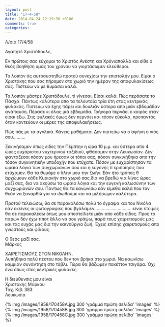 ```yaml
---
layout: post
title: "17-4-58"
date: 2014-04-24 12:19:36 +0100
comments: true
categories: 
---
```


Λ/σία 17/4/58

Αγαπητέ Χριστόδουλε,

Εν πρώτοις σας εύχομαι το Χριστός Ανέστη και Χρόνιαπολλά και είθε ο θεός βοηθήση υμάς του χρόνου να γιορτάσωμεν ελεύθεροι.

Το λοιπόν άς αυτοσυστηθώ προτού συνεχίσω την επιστολήν μου. Είμαι ο Χριστάκης που σας πήραμεν στο χωριό την ημέραν της αποφυλακίσεως σας. Πιστεύω να με θυμάσαι καλά.

Το λοιπόν μάστρε Χριστόδουλε, τί γίνεσαι, Είσαι καλά. Πώς περάσατε το Πάσχα. Πάντως καλύτερα απο τα τελευταία τρία έτη στας κεντρικάς φυλακάς. Πιστεύω να έχης πάρει και δουλιάν ύστερα απο μιάν εβδομάδαν ανάπαυση. Πέρασε κι όλας μιά εβδομάδα. Γρήγορα περνάει ο καιρός όταν είσαι έξω. Στις φυλακές όμως δεν περνάει και τόσον εύκολα, προπαντός όταν κοντεύουν οι μέρες της αποφυλακήσεως.

Πώς πάς με τα αγγλικά. Κάνεις μαθήματα. Δέν πιστεύω να σ ́αφήνη ο γιός σου..........

Ξεκινήσαμεν όπως είδες την Πέμπτην η ώρα 10 μ.μ. και ύστερα απο 4 ώρες ευχάριστου νυχτερινού ταξιδιού, φθάσαμεν στην Λευκωσίαν. Δέν φαντάζεσαι πόσον μου ήρεσαν οι τόποι σας, πόσον συγκινήθηκα απο την τόσον συγκινητικήν υποδοχήν που ετύχατε. Πόσον με ευχαρίστησαν τα ωραία λόγια των συγχωριανών σου και η ευγενής π εριποίησις που ετύχαμεν. Θα τα θυμάμε σ ́όλην μου την ζωήν. Εάν ήτο τρόπος θ ́αρχώμουν κάθε Κυριακήν στο χωριό σας,δια να βρεθώ για λίγες ώρες μαζί σας, δια να ακούσω τα ωραία λόγια και την ευγενή καλωσύνην των συγχωριανών σου. Πάντως θα τα κανωνίσω εάν είμεθα καλά που τον θεόν να ξαναρθώ για να ιδωθούμε και να μιλήσωμεν καλύτερα.

Προτού τελειώσω, θα σε παρακαλέσω πολύ το έγραψα και του Νικόλα εάν εκείνες οι φωτογραφίες που βγάλαμεν.............................. είναι έτοιμες θα σε παρακαλέσω όπως μου αποστείλετε μιάν απο κάθε είδος.
Προς το παρών δέν έχω τίποτ  ́άλλο να σου γράψω, παρά τους χαιρετισμούς μας και τας ευχάς μας δια την καινούργια ζωή. Έχεις επίσης χαιρετισμούς απο γνωστούς και φίλους.

Ο θεός μαζί σας.<br/>
Μάρκος

ΧΑΙΡΕΤΙΣΜΟΥΣ ΣΤΟΝ ΝΙΚΟΛΗΝ.<br/>
Λυπήθηκα πολύ πέστου που δεν τον βρήκα στο χωριό. Να καωνίσω καμμιάν συνάντηση στο τάβλι. Τώρα θα βάζωμεν πακέττον τσιγάρα. Όχι ένα όπως στες κεντρικές φυλακές.

Η διεύθυνσις μου είναι<br/>
Χριστάκης Μάρκου<br/>
Ταχ. Κιβ. 383<br/>
Λευκωσία

{% img /images/1958/170458A.jpg 300 'γράμμα πρώτη σελίδα' 'images' %}
{% img /images/1958/170458B.jpg 300 'γράμμα πρώτη σελίδα' 'images' %}
{% img /images/1958/170458C.jpg 300 'γράμμα πρώτη σελίδα' 'images' %}
